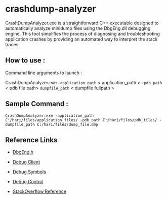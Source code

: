 # crashdump-analyzer
CrashDumpAnalyzer.exe is a straightforward C++ executable designed to automatically analyze minidump files using the DbgEng.dll debugging engine. This tool simplifies the process of diagnosing and troubleshooting application crashes by providing an automated way to interpret the stack traces.

## How to use :
Command line arguments to launch : 

CrashDumpAnalyzer.exe `-application_path` < application_path > `-pdb_path` < pdb file path> `dumpfile_path` < dumpfile fullpath >


## Sample Command :
```
CrashDumpAnalyzer.exe -application_path C:/hari/files/application_files/ -pdb_path C:/hari/files/pdb_files/ -dumpfile_path C:/hari/files/dump_file.dmp
```


## Reference Links
- [DbgEng.h](https://learn.microsoft.com/en-us/windows-hardware/drivers/ddi/dbgeng)
- [Debug Client](https://learn.microsoft.com/en-us/windows-hardware/drivers/ddi/dbgeng/nn-dbgeng-idebugclient4)
- [Debug Symbols](https://learn.microsoft.com/en-us/windows-hardware/drivers/ddi/dbgeng/nn-dbgeng-idebugsymbols3)
- [Debug Control](https://learn.microsoft.com/en-us/windows-hardware/drivers/ddi/dbgeng/nn-dbgeng-idebugcontrol4)

- [StackOverflow Reference](https://stackoverflow.com/a/8119364)
